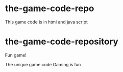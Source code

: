 
# the-game-code-repo
This game code is in html and java script
# the-game-code-repository


Fun game!

The unique game code
Gaming is fun


